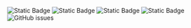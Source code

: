 ![Static Badge](https://img.shields.io/badge/blacklists-60-000000) ![Static Badge](https://img.shields.io/badge/blacklisted-2790958-cc0000) ![Static Badge](https://img.shields.io/badge/whitelisted-2243-00CC00) ![Static Badge](https://img.shields.io/badge/streaming_blacklist-28107-000000) ![GitHub issues](https://img.shields.io/github/issues/fabriziosalmi/blacklists)
